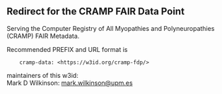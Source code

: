 ## Redirect for the CRAMP FAIR Data Point

Serving the Computer Registry of All Myopathies and Polyneuropathies (CRAMP) FAIR Metadata.  

Recommended PREFIX and URL format is 

        cramp-data: <https://w3id.org/cramp-fdp/>

maintainers of this w3id:  
     Mark D Wilkinson:  mark.wilkinson@upm.es
